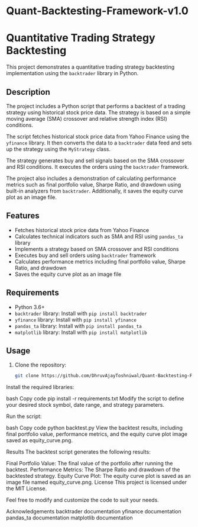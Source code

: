 # Quant-Backtesting-Framework-v1.0

# Quantitative Trading Strategy Backtesting

This project demonstrates a quantitative trading strategy backtesting implementation using the `backtrader` library in Python.

## Description

The project includes a Python script that performs a backtest of a trading strategy using historical stock price data. The strategy is based on a simple moving average (SMA) crossover and relative strength index (RSI) conditions.

The script fetches historical stock price data from Yahoo Finance using the `yfinance` library. It then converts the data to a `backtrader` data feed and sets up the strategy using the `MyStrategy` class.

The strategy generates buy and sell signals based on the SMA crossover and RSI conditions. It executes the orders using the `backtrader` framework.

The project also includes a demonstration of calculating performance metrics such as final portfolio value, Sharpe Ratio, and drawdown using built-in analyzers from `backtrader`. Additionally, it saves the equity curve plot as an image file.

## Features

- Fetches historical stock price data from Yahoo Finance
- Calculates technical indicators such as SMA and RSI using `pandas_ta` library
- Implements a strategy based on SMA crossover and RSI conditions
- Executes buy and sell orders using `backtrader` framework
- Calculates performance metrics including final portfolio value, Sharpe Ratio, and drawdown
- Saves the equity curve plot as an image file

## Requirements

- Python 3.6+
- `backtrader` library: Install with `pip install backtrader`
- `yfinance` library: Install with `pip install yfinance`
- `pandas_ta` library: Install with `pip install pandas_ta`
- `matplotlib` library: Install with `pip install matplotlib`

## Usage

1. Clone the repository:

   ```bash
   git clone https://github.com/DhruvAjayToshniwal/Quant-Backtesting-Framework-v1.0.git
Install the required libraries:

bash
Copy code
pip install -r requirements.txt
Modify the script to define your desired stock symbol, date range, and strategy parameters.

Run the script:

bash
Copy code
python backtest.py
View the backtest results, including final portfolio value, performance metrics, and the equity curve plot image saved as equity_curve.png.

Results
The backtest script generates the following results:

Final Portfolio Value: The final value of the portfolio after running the backtest.
Performance Metrics: The Sharpe Ratio and drawdown of the backtested strategy.
Equity Curve Plot: The equity curve plot is saved as an image file named equity_curve.png.
License
This project is licensed under the MIT License.

Feel free to modify and customize the code to suit your needs.

Acknowledgements
backtrader documentation
yfinance documentation
pandas_ta documentation
matplotlib documentation
